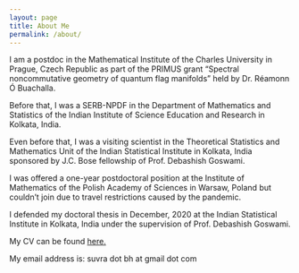 ```yaml
---
layout: page
title: About Me
permalink: /about/
---
```


I am a postdoc in the Mathematical Institute of the Charles University in Prague, Czech Republic as part of the PRIMUS grant “Spectral noncommutative geometry of quantum flag manifolds” held by Dr. R&eacute;amonn &Oacute; Buachalla.

Before that, I was a SERB-NPDF in the Department of Mathematics and Statistics of the Indian Institute of Science Education and Research in Kolkata, India.

Even before that, I was a visiting scientist in the Theoretical Statistics and Mathematics Unit of the Indian Statistical Institute in Kolkata, India sponsored by J.C. Bose fellowship of Prof. Debashish Goswami.

I was offered a one-year postdoctoral position at the Institute of Mathematics of the Polish Academy of Sciences in Warsaw, Poland but couldn’t join due to travel restrictions caused by the pandemic.

I defended my doctoral thesis in December, 2020 at the Indian Statistical Institute in Kolkata, India under the supervision of Prof. Debashish Goswami.

My CV can be found [here.](cv.pdf)

My email address is: suvra dot bh at gmail dot com
